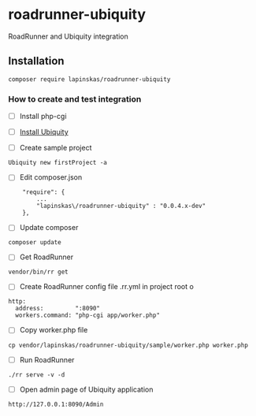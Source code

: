 # roadrunner-ubiquity
RoadRunner and Ubiquity integration

## Installation
```
composer require lapinskas/roadrunner-ubiquity
```

### How to create and test integration
- [ ] Install php-cgi

- [ ] [Install Ubiquity](https://micro-framework.readthedocs.io/en/latest/quickstart/quickstart.html
)

- [ ] Create sample project
```
Ubiquity new firstProject -a
```

- [ ] Edit composer.json
```
    "require": {
        ...
        "lapinskas\/roadrunner-ubiquity" : "0.0.4.x-dev"
    },
```

- [ ] Update composer
```
composer update
```

- [ ] Get RoadRunner
```
vendor/bin/rr get
```

- [ ] Create RoadRunner config file .rr.yml in project root o
```
http:
  address:         ":8090"
  workers.command: "php-cgi app/worker.php"
```

- [ ] Copy worker.php file
```
cp vendor/lapinskas/roadrunner-ubiquity/sample/worker.php worker.php
```

- [ ] Run RoadRunner
```
./rr serve -v -d
```

- [ ] Open admin page of Ubiquity application
```
http://127.0.0.1:8090/Admin
```